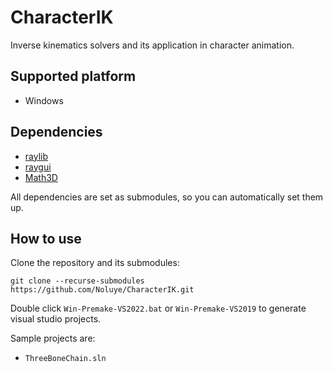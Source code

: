 # CharacterIK
Inverse kinematics solvers and its application in character animation.

## Supported platform

- Windows

## Dependencies

- [raylib](https://github.com/raysan5/raylib)
- [raygui](https://github.com/raysan5/raygui)
- [Math3D](https://github.com/Noluye/Math3D)

All dependencies are set as submodules, so you can automatically set them up.

## How to use

Clone the repository and its submodules:

```shell
git clone --recurse-submodules https://github.com/Noluye/CharacterIK.git
```

Double click `Win-Premake-VS2022.bat` or `Win-Premake-VS2019` to generate visual studio projects.

Sample projects are:

- `ThreeBoneChain.sln`

